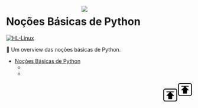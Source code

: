 <!-- LOGO DIREITO -->
<a href="#"><img width="300px" src="https://miro.medium.com/max/1400/1*Dd0-ftvJxAcSdSZHgNrz0w.png" align="right" /></a>

# Noções Básicas de Python

<p align="left">
  <a href="https://github.com/JonathanTSilva/HL-Linux">
    <img src="https://img.shields.io/static/v1?label=Home%20Lab&message=Python&logo=python&color=yellow&logoColor=white&labelColor=blue&style=flat" alt="HL-Linux">
  </a>
</p>

🔋 Um overview das noções básicas de Python.

<!-- SUMÁRIO -->
- [Noções Básicas de Python](#noções-básicas-de-python)
  - [](#)
  - [](#-1)

<!-- VOLTAR AO INÍCIO -->
<a href="#"><img width="40px" src="https://github.com/JonathanTSilva/JonathanTSilva/blob/main/Images/back-to-top.png" align="right" /></a>

## 

<!-- VOLTAR AO INÍCIO -->
<a href="#"><img width="40px" src="https://github.com/JonathanTSilva/JonathanTSilva/blob/main/Images/back-to-top.png" align="right" /></a>

## 

<!-- MARKDOWN LINKS -->
<!-- SITES -->
[1]: asfsdaf

<!-- IMAGES -->
[A]: asdfsda